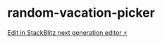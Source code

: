 # random-vacation-picker

[Edit in StackBlitz next generation editor ⚡️](https://stackblitz.com/~/github.com/hamisbela/random-vacation-picker)
